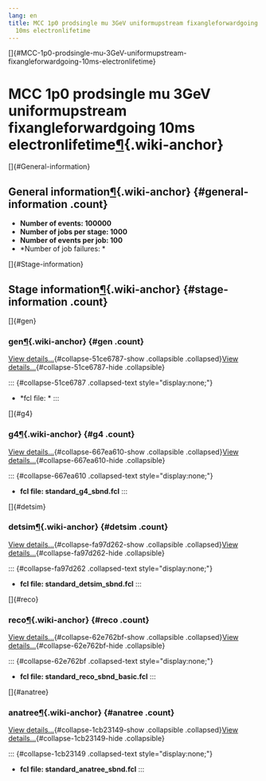 ```yaml
---
lang: en
title: MCC 1p0 prodsingle mu 3GeV uniformupstream fixangleforwardgoing
  10ms electronlifetime
---
```


[]{#MCC-1p0-prodsingle-mu-3GeV-uniformupstream-fixangleforwardgoing-10ms-electronlifetime}

MCC 1p0 prodsingle mu 3GeV uniformupstream fixangleforwardgoing 10ms electronlifetime[¶](#MCC-1p0-prodsingle-mu-3GeV-uniformupstream-fixangleforwardgoing-10ms-electronlifetime){.wiki-anchor}
==============================================================================================================================================================================================

[]{#General-information}

General information[¶](#General-information){.wiki-anchor} {#general-information .count}
----------------------------------------------------------

-   **Number of events: 100000**
-   **Number of jobs per stage: 1000**
-   **Number of events per job: 100**
-   \*Number of job failures: \*

[]{#Stage-information}

Stage information[¶](#Stage-information){.wiki-anchor} {#stage-information .count}
------------------------------------------------------

[]{#gen}

### gen[¶](#gen){.wiki-anchor} {#gen .count}

[View details\...](#){#collapse-51ce6787-show .collapsible
.collapsed}[View details\...](#){#collapse-51ce6787-hide .collapsible}

::: {#collapse-51ce6787 .collapsed-text style="display:none;"}
-   \*fcl file: \*
:::

[]{#g4}

### g4[¶](#g4){.wiki-anchor} {#g4 .count}

[View details\...](#){#collapse-667ea610-show .collapsible
.collapsed}[View details\...](#){#collapse-667ea610-hide .collapsible}

::: {#collapse-667ea610 .collapsed-text style="display:none;"}
-   **fcl file: standard\_g4\_sbnd.fcl**
:::

[]{#detsim}

### detsim[¶](#detsim){.wiki-anchor} {#detsim .count}

[View details\...](#){#collapse-fa97d262-show .collapsible
.collapsed}[View details\...](#){#collapse-fa97d262-hide .collapsible}

::: {#collapse-fa97d262 .collapsed-text style="display:none;"}
-   **fcl file: standard\_detsim\_sbnd.fcl**
:::

[]{#reco}

### reco[¶](#reco){.wiki-anchor} {#reco .count}

[View details\...](#){#collapse-62e762bf-show .collapsible
.collapsed}[View details\...](#){#collapse-62e762bf-hide .collapsible}

::: {#collapse-62e762bf .collapsed-text style="display:none;"}
-   **fcl file: standard\_reco\_sbnd\_basic.fcl**
:::

[]{#anatree}

### anatree[¶](#anatree){.wiki-anchor} {#anatree .count}

[View details\...](#){#collapse-1cb23149-show .collapsible
.collapsed}[View details\...](#){#collapse-1cb23149-hide .collapsible}

::: {#collapse-1cb23149 .collapsed-text style="display:none;"}
-   **fcl file: standard\_anatree\_sbnd.fcl**
:::

